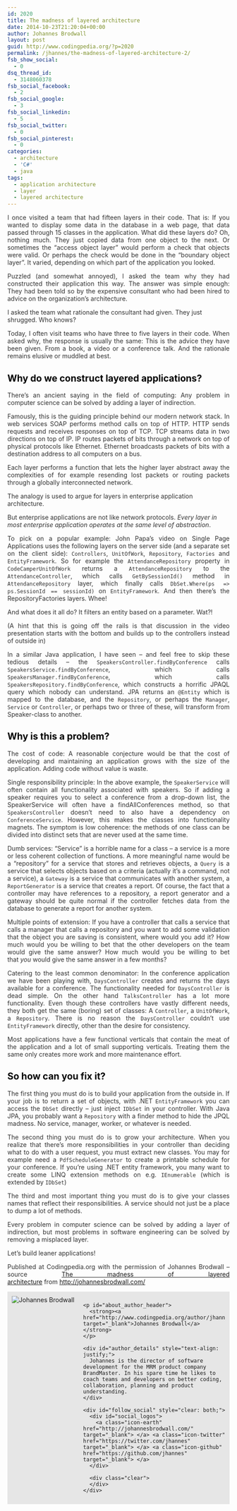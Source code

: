 ```yaml
---
id: 2020
title: The madness of layered architecture
date: 2014-10-23T21:20:04+00:00
author: Johannes Brodwall
layout: post
guid: http://www.codingpedia.org/?p=2020
permalink: /jhannes/the-madness-of-layered-architecture-2/
fsb_show_social:
  - 0
dsq_thread_id:
  - 3148060378
fsb_social_facebook:
  - 2
fsb_social_google:
  - 3
fsb_social_linkedin:
  - 5
fsb_social_twitter:
  - 0
fsb_social_pinterest:
  - 0
categories:
  - architecture
  - 'C#'
  - java
tags:
  - application architecture
  - layer
  - layered architecture
---
```

<p style="color: #333333; text-align: justify;">
  I once visited a team that had fifteen layers in their code. That is: If you wanted to display some data in the database in a web page, that data passed through 15 classes in the application. What did these layers do? Oh, nothing much. They just copied data from one object to the next. Or sometimes the “access object layer” would perform a check that objects were valid. Or perhaps the check would be done in the “boundary object layer”. It varied, depending on which part of the application you looked.<!--more-->
</p>

<p style="color: #333333; text-align: justify;">
  Puzzled (and somewhat annoyed), I asked the team why they had constructed their application this way. The answer was simple enough: They had been told so by the expensive consultant who had been hired to advice on the organization’s architecture.
</p>

<p style="color: #333333;">
  I asked the team what rationale the consultant had given. They just shrugged. Who knows?
</p>

<p style="color: #333333; text-align: justify;">
  Today, I often visit teams who have three to five layers in their code. When asked why, the response is usually the same: This is the advice they have been given. From a book, a video or a conference talk. And the rationale remains elusive or muddled at best.
</p>

<h2 style="color: #000000;">
  Why do we construct layered applications?
</h2>

<p style="color: #333333; text-align: justify;">
  There’s an ancient saying in the field of computing: Any problem in computer science can be solved by adding a layer of indirection.
</p>

<p style="color: #333333; text-align: justify;">
  Famously, this is the guiding principle behind our modern network stack. In web services SOAP performs method calls on top of HTTP. HTTP sends requests and receives responses on top of TCP. TCP streams data in two directions on top of IP. IP routes packets of bits through a network on top of physical protocols like Ethernet. Ethernet broadcasts packets of bits with a destination address to all computers on a bus.
</p>

<p style="color: #333333; text-align: justify;">
  Each layer performs a function that lets the higher layer abstract away the complexities of for example resending lost packets or routing packets through a globally interconnected network.
</p>

<p style="color: #333333;">
  The analogy is used to argue for layers in enterprise application architecture.
</p>

<p style="color: #333333;">
  But enterprise applications are not like network protocols. <em>Every layer in most enterprise application operates at the same level of abstraction</em>.
</p>

<p style="color: #333333; text-align: justify;">
  To pick on a popular example: John Papa’s video on Single Page Applications uses the following layers on the server side (and a separate set on the client side): <code>Controllers</code>, <code>UnitOfWork</code>, <code>Repository</code>, <code>Factories</code> and <code>EntityFramework</code>. So for example the <code>AttendanceRepository</code> property in <code>CodeCamperUnitOfWork</code> returns a <code>AttendanceRepository</code> to the <code>AttendanceController</code>, which calls <code>GetBySessionId()</code> method in <code>AttendanceRepository</code> layer, which finally calls <code>DbSet.Where(ps =&gt; ps.SessionId == sessionId)</code> on <code>EntityFramework</code>. And then there’s the RepositoryFactories layers. Whee!
</p>

<p style="color: #333333;">
  And what does it all do? It filters an entity based on a parameter. Wat?!
</p>

<p style="color: #333333; text-align: justify;">
  (A hint that this is going off the rails is that discussion in the video presentation starts with the bottom and builds up to the controllers instead of outside in)
</p>

<p style="color: #333333; text-align: justify;">
  In a similar Java application, I have seen – and feel free to skip these tedious details – the <code>SpeakersController.findByConference</code> calls <code>SpeakersService.findByConference</code>, which calls <code>SpeakersManager.findByConference</code>, which calls <code>SpeakersRepository.findByConference</code>, which constructs a horrific JPAQL query which nobody can understand. JPA returns an <code>@Entity</code> which is mapped to the database, and the <code>Repository</code>, or perhaps the <code>Manager</code>, <code>Service</code> or <code>Controller</code>, or perhaps two or three of these, will transform from Speaker-class to another.
</p>

<h2 style="color: #000000;">
  Why is this a problem?
</h2>

<p style="color: #333333; text-align: justify;">
  The cost of code: A reasonable conjecture would be that the cost of developing and maintaining an application grows with the size of the application. Adding code without value is waste.
</p>

<p style="color: #333333; text-align: justify;">
  Single responsibility principle: In the above example, the <code>SpeakerService</code> will often contain all functionality associated with speakers. So if adding a speaker requires you to select a conference from a drop-down list, the SpeakerService will often have a findAllConferences method, so that <code>SpeakersController</code> doesn’t need to also have a dependency on <code>ConferenceService</code>. However, this makes the classes into functionality magnets. The symptom is low coherence: the methods of one class can be divided into distinct sets that are never used at the same time.
</p>

<p style="color: #333333; text-align: justify;">
  Dumb services: “Service” is a horrible name for a class – a service is a more or less coherent collection of functions. A more meaningful name would be a “repository” for a service that stores and retrieves objects, a <code>Query</code> is a service that selects objects based on a criteria (actually it’s a command, not a service), a <code>Gateway</code> is a service that communicates with another system, a <code>ReportGenerator</code> is a service that creates a report. Of course, the fact that a controller may have references to a repository, a report generator and a gateway should be quite normal if the controller fetches data from the database to generate a report for another system.
</p>

<p style="color: #333333; text-align: justify;">
  Multiple points of extension: If you have a controller that calls a service that calls a manager that calls a repository and you want to add some validation that the object you are saving is consistent, where would you add it? How much would you be willing to bet that the other developers on the team would give the same answer? How much would you be willing to bet that <em>you</em> would give the same answer in a few months?
</p>

<p style="color: #333333; text-align: justify;">
  Catering to the least common denominator: In the conference application we have been playing with, <code>DaysController</code> creates and returns the days available for a conference. The functionality needed for <code>DaysController</code> is dead simple. On the other hand <code>TalksController</code> has a lot more functionality. Even though these controllers have vastly different needs, they both get the same (boring) set of classes: A <code>Controller</code>, a <code>UnitOfWork</code>, a <code>Repository</code>. There is no reason the <code>DaysController</code> couldn’t use <code>EntityFramework</code> directly, other than the desire for consistency.
</p>

<p style="color: #333333; text-align: justify;">
  Most applications have a few functional verticals that contain the meat of the application and a lot of small supporting verticals. Treating them the same only creates more work and more maintenance effort.
</p>

<h2 style="color: #000000;">
  So how can you fix it?
</h2>

<p style="color: #333333; text-align: justify;">
  The first thing you must do is to build your application from the outside in. If your job is to return a set of objects, with .NET <code>EntityFramework</code> you can access the <code>DbSet</code> directly – just inject <code>IDbSet</code> in your controller. With Java JPA, you probably want a <code>Repository</code> with a finder method to hide the JPQL madness. No service, manager, worker, or whatever is needed.
</p>

<p style="color: #333333; text-align: justify;">
  The second thing you must do is to grow your architecture. When you realize that there’s more responsibilities in your controller than deciding what to do with a user request, you must extract new classes. You may for example need a <code>PdfScheduleGenerator</code> to create a printable schedule for your conference. If you’re using .NET entity framework, you many want to create some LINQ extension methods on e.g. <code>IEnumerable</code> (which is extended by <code>IDbSet</code>)
</p>

<p style="color: #333333; text-align: justify;">
  The third and most important thing you must do is to give your classes names that reflect their responsibilities. A service should not just be a place to dump a lot of methods.
</p>

<p style="color: #333333; text-align: justify;">
  Every problem in computer science can be solved by adding a layer of indirection, but most problems in software engineering can be solved by removing a misplaced layer.
</p>

<p style="color: #333333;">
  Let’s build leaner applications!
</p>

<p class="note_normal" style="color: #333333; text-align: justify;">
  Published at Codingpedia.org with the permission of Johannes Brodwall – source <a title="The madness of layered architecture" href="http://johannesbrodwall.com/2014/07/10/the-madness-of-layered-architecture/" target="_blank">The madness of layered architecture</a> from <a title="http://johannesbrodwall.com/" href="http://johannesbrodwall.com/" target="_blank">http://johannesbrodwall.com/</a>
</p>

<p style="color: #333333;">
  <div id="about_author" style="background-color: #e6e6e6; padding: 10px;">
    <img id="author_portrait" style="float: left; margin-right: 20px;" src="http://1.gravatar.com/avatar/4f603396c8723741d2665f87beb4d1f2?s=150&r=pg&d=mm" alt="Johannes Brodwall" /> 
    
    <p id="about_author_header">
      <strong><a href="http://www.codingpedia.org/author/jhannes/" target="_blank">Johannes Brodwall</a></strong>
    </p>
    
    <div id="author_details" style="text-align: justify;">
      Johannes is the director of software development for the MRM product company BrandMaster. In his spare time he likes to coach teams and developers on better coding, collaboration, planning and product understanding.
    </div>
    
    <div id="follow_social" style="clear: both;">
      <div id="social_logos">
        <a class="icon-earth" href="http://johannesbrodwall.com/" target="_blank"> </a> <a class="icon-twitter" href="https://twitter.com/jhannes" target="_blank"> </a> <a class="icon-github" href="https://github.com/jhannes" target="_blank"> </a>
      </div>
      
      <div class="clear">
      </div>
    </div>
  </div>
</p>